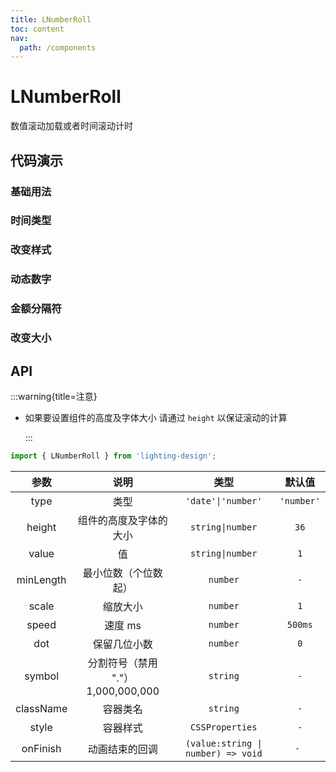 ```yaml
---
title: LNumberRoll
toc: content
nav:
  path: /components
---
```


# LNumberRoll

数值滚动加载或者时间滚动计时

## 代码演示

### 基础用法

<code src="./demos/base.tsx"></code>

### 时间类型

<code src="./demos/date.tsx"></code>

### 改变样式

<code src="./demos/style.tsx"></code>

### 动态数字

<code src="./demos/dynamic.tsx"></code>

### 金额分隔符

<code src="./demos/decimal.tsx"></code>

### 改变大小

<code src="./demos/size.tsx"></code>

## API

:::warning{title=注意}

- 如果要设置组件的高度及字体大小 请通过 `height` 以保证滚动的计算

  :::

```ts
import { LNumberRoll } from 'lighting-design';
```

|   参数    |                说明                |                类型                |   默认值   |
| :-------: | :--------------------------------: | :--------------------------------: | :--------: |
|   type    |                类型                |         `'date'\|'number'`         | `'number'` |
|  height   |       组件的高度及字体的大小       |          `string\|number`          |    `36`    |
|   value   |                 值                 |          `string\|number`          |    `1`     |
| minLength |        最小位数（个位数起）        |              `number`              |    `-`     |
|   scale   |              缩放大小              |              `number`              |    `1`     |
|   speed   |              速度 ms               |              `number`              |  `500ms`   |
|    dot    |            保留几位小数            |              `number`              |    `0`     |
|  symbol   | 分割符号（禁用 "."） 1,000,000,000 |              `string`              |    `-`     |
| className |              容器类名              |              `string`              |    `-`     |
|   style   |              容器样式              |          `CSSProperties`           |    `-`     |
| onFinish  |           动画结束的回调           | `(value:string \| number) => void` |    `- `    |
